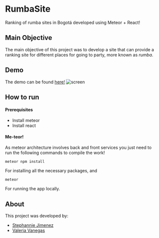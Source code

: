 # RumbaSite
Ranking of rumba sites in Bogotá developed using Meteor + React!

## Main Objective

The main objective of this project was to develop a site that can provide a ranking site for different places for going to party, more known as _rumba_.

## Demo

The demo can be found [here!](https://rumbas.herokuapp.com/)
![screen](https://raw.githubusercontent.com/steff456/RumbaSite/master/public/images/screenshot.png)

## How to run

#### Prerequisites

- Install meteor
- Install react

#### Me-teor!

As meteor architecture involves back and front services you just need to run the following commands to compile the work!

```
meteor npm install
```

For installing all the necessary packages, and

```
meteor
```

For running the app locally.

## About

This project was developed by:

- [Stephannie Jimenez](https://steff456.github.io/)
- [Valeria Vanegas](https://lvvanegas10.github.io/)